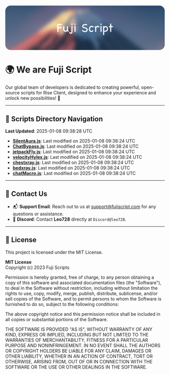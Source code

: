 ![Banner](.github/b.webp)

# 🌍 **We are Fuji Script**

Our global team of developers is dedicated to creating powerful, open-source scripts for Rise Client, designed to enhance your experience and unlock new possibilities! 🌟

---
<!-- SCRIPTS_NAVIGATION_START -->
## 📂 **Scripts Directory Navigation**

**Last Updated**: 2025-01-08 09:38:28 UTC

- **[SilentAura.js](scripts/SilentAura.js)**: Last modified on 2025-01-08 09:38:24 UTC
- **[ChatBypass.js](scripts/ChatBypass.js)**: Last modified on 2025-01-08 09:38:24 UTC
- **[jetpackFly.js](scripts/jetpackFly.js)**: Last modified on 2025-01-08 09:38:24 UTC
- **[velocityHylex.js](scripts/velocityHylex.js)**: Last modified on 2025-01-08 09:38:24 UTC
- **[chestxray.js](scripts/chestxray.js)**: Last modified on 2025-01-08 09:38:24 UTC
- **[bedxray.js](scripts/bedxray.js)**: Last modified on 2025-01-08 09:38:24 UTC
- **[chatMacro.js](scripts/chatMacro.js)**: Last modified on 2025-01-08 09:38:24 UTC

<!-- SCRIPTS_NAVIGATION_END -->

---

## 💬 **Contact Us**  
- 📬 **Support Email**: Reach out to us at [support@fujiscript.com](mailto:support@fujiscript.com) for any questions or assistance.  
- 💬 **Discord**: Contact **Leo728** directly at `Discord@leo728`.

---

## 📜 **License**

This project is licensed under the MIT License.  

**MIT License**  
Copyright (c) 2023 Fuji Scripts  

Permission is hereby granted, free of charge, to any person obtaining a copy of this software and associated documentation files (the "Software"), to deal in the Software without restriction, including without limitation the rights to use, copy, modify, merge, publish, distribute, sublicense, and/or sell copies of the Software, and to permit persons to whom the Software is furnished to do so, subject to the following conditions:  

The above copyright notice and this permission notice shall be included in all copies or substantial portions of the Software.  

THE SOFTWARE IS PROVIDED "AS IS", WITHOUT WARRANTY OF ANY KIND, EXPRESS OR IMPLIED, INCLUDING BUT NOT LIMITED TO THE WARRANTIES OF MERCHANTABILITY, FITNESS FOR A PARTICULAR PURPOSE AND NONINFRINGEMENT. IN NO EVENT SHALL THE AUTHORS OR COPYRIGHT HOLDERS BE LIABLE FOR ANY CLAIM, DAMAGES OR OTHER LIABILITY, WHETHER IN AN ACTION OF CONTRACT, TORT OR OTHERWISE, ARISING FROM, OUT OF OR IN CONNECTION WITH THE SOFTWARE OR THE USE OR OTHER DEALINGS IN THE SOFTWARE.  

